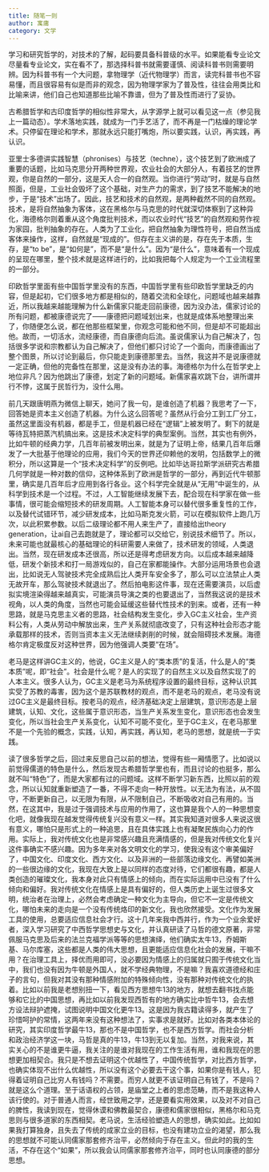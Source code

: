 ```yaml
---
title: 随笔一则
author: 寓庸
category: 文学
---
```

           

学习和研究哲学的，对技术的了解，起码要具备科普级的水平。如果能看专业论文尽量看专业论文，实在看不了，那选择科普书就需要谨慎、阅读科普书则需要明辨。因为科普书有一个大问题，拿物理学（近代物理学）而言，读完科普书也不容易懂，而且很容易有似是而非的观念，因为物理学家为了普及性，往往会用类比和比喻来讲，他们自己也知道那些比喻不靠谱，但为了普及性而进行了妥协。

 古希腊哲学和古印度哲学的相似性非常大，从字源学上就可以看见这一点（参见我上一篇动态）。学术落地实践，就成为一门手艺活了，而不再是一门枯燥的理论学术。只停留在理论和学术，那就永远只能打嘴炮，所以要实践，认识，再实践，再认识。

 亚里士多德讲实践智慧（phronises）与技艺（techne），这个技艺到了欧洲成了重要的话题，比如马克思分开两种世界观，农业社会的大部分人，有着技艺的世界观，你是自然的一部分，这是天人合一的自然观。当你进行“劳动”时，就是与自然照面，但是，工业社会毁坏了这个基础，对生产力的需求，到了技艺不能解决的地步，于是“技术”出场了。因此，技艺和技术的自然观，是两种截然不同的自然观。技术，是将自然抽象为客体，这在黑格尔与马克思的时代就深切体察到了这种异化，海德格尔则着重从这个角度批判技术，而以农业时代“技艺”的自然观和劳作视为家园，批判抽象的存在。人类为了工业化，把自然抽象为理性符号，把自然当成客体来操作，这样，自然就是“现成的”。但存在主义讲的是，存在先于本质，生存，是“to be”，是“如何是”，而不是“是什么”。因为“是什么”，意味着有一个现成的呈现在哪里，整个技术就是这样进行的，比如我把每个人规定为一个工业流程里的一部分。

 印欧哲学里面有些中国哲学里没有的东西，中国哲学里有些印欧哲学里缺乏的内容，但是起初，它们很多地方都是相似的，随着交流和全球化，问题域也越来越靠近，所以我越来越能理解为什么新儒家只能走回前康德，因为没办法，儒家讨论的所有问题，都被康德说完了——康德把问题域划出来，也就是成体系地整理出来了，你随便怎么说，都在他那些框架里，你观念可能和他不同，但是却不可能超出他。故而，一切活水，流经康德，而自康德向后流。虽说儒家认为自己解决了，包括很多学说和宗教都认为自己解决了，但他们都只讨论了一个面向，而康德画出了整个图景，所以讨论到最后，你只能走到康德那里去。当然，我这并不是说康德就一定正确，但他的完备性在那里，这是没有办法的事。海德格尔为什么在哲学史上地位非凡？因为他跳出了康德，划定了新的问题域。新儒家喜欢跳下台，讲所谓并行不悖，这属于民哲行为，没什么用。

 前几天跟唐明燕为微信上聊天，她问了我一句，是谁创造了机器？我思考了一下，回答她是资本主义创造了机器。为什么这么回答呢？虽然从行会分工到工厂分工，虽然这里面没有机器，都是手工，但是机器已经在“逻辑”上被发明了。剩下的就是等待瓦特把蒸汽机搞出来。这是技术决定科学的典型案例。当然，其实也有例外，比如牛顿的经典力学，几百年前被发明出来，就是为了证明上帝，结果几百年后爆发了一大批基于他理论的应用，我们今天的世界还仰赖他的发明，包括数学上的微积分，所以这算是一个“技术决定科学”的反例吧。比如毕达哥拉斯学派研究古希腊几何学就是一种对数的信仰，这种体系到了欧洲是哲学的一部分，再到近代牛顿那里，确实是几百年后才应用到各行各业。这个科学完全就是从“无用”中诞生的，从科学到技术是一个过程。不过，人工智能继续发展下去，配合现在科学家在做一些事情，很可能会缩短技术的研发周期。人工智能本身可以替代很多重复性的工作，以及替代试错环节，减少研发成本，比如马斯克发火箭，可以在模拟软件上跑几万次，以此积累参数。以后二级理论都不用人来生产了，直接给出theory generation，让ai自己去跑就是了，理论都可以交给它，别说技术细节了。所以，未来可能也就最核心的基础理论的科研需要人来做了，技术研发的领域，人类退出。当然，现在研发成本还很高，所以还是得考虑研发方向。以后成本越来越降低，研发个新技术和打一局游戏似的，自己在家都能操作。大部分运用场景也会退出，比如说无人驾驶技术完全成熟后比人类开车安全多了，那么可以立法禁止人类无故开车，那么驾驶技术就退出了。然后拍电影这件事，现在还需要演员，以后虚拟实境渲染得越来越真实，可能演员导演之类的也要退出了，当然我这说的是技术视角，以人类的角度，当然也可能会延缓这些替代性技术的到来。或者，还有一种思路，就是马克思主义者的思路，社会结构发生变化，步入GC主义社会，生产资料公有，人类从劳动中解放出来，生产关系就彻底改变了，只有这种社会形态才能承载那样的技术，否则当资本主义无法继续剥削的时候，就会阻碍技术发展。海德格尔肯定极度反对这种世界，因为他强调人类要“在场”。

 老马是这样讲GC主义的，他说，GC主义是人的“类本质”的复活，什么是人的“类本质”呢，即“社会”。社会是什么呢？是人的实现了的自然主义以及自然实现了的人本主义。很多人认为，GC主义是老马为系统程序设置的最终目标，这种认识其实受了苏教的毒害，因为这个是苏联教材的观点，而不是老马的观点，老马没有说过GC主义是最终目标。按老马的观点，经济基础决定上层建筑，意识形态是上层建筑，认知、文化，这些属于意识形态，当生产关系发生变化，意识形态也会发生变化，所以当社会生产关系变化，认知不可能不变化，至于GC主义，在老马那里不是一个先验的概念，实践，认知，再实践，再认知，老马的思想，就是统一于实践。

 读了很多哲学之后，回过来反思自己以前的想法，觉得有些一厢情愿了。比如说以前觉得儒道的特色是什么，然后发现古希腊哲学里也有，而且讨论的也挺多，那么就不叫“特色”了，而是大家都有过的问题域。这样不断学习新东西，比照以前的观念，所以认知就重新塑造了一番，不得不走向一种开放性。以无法为有法，从不固守，不断更新自己，以无限为有限，从不限制自己，不断吸收对自己有用的。当然，在这其中，我是过于强调技术与应用的作用了，这也算是我个人的一种思想变化吧，就像我现在越发觉得传统复兴没有意义一样。其实我知道对很多人来说这很有意义，哪怕只是形式上的一种追思，且在具体实践上也有凝聚民族向心力的作用。实际上，我对传统文化也是非常感兴趣且充满情感的，但是我对传统文化复兴这件事确实不感兴趣。因为多年来对各文明文化的学习，使我没有这个审美偏好了，中国文化、印度文化、西方文化、以及非洲的一些部落边缘文化、再譬如美洲的一些很边缘的文化，我现在大致上是以同样的态度对待，它们都很有趣，都是人类创造的璀璨文化，我本身对此只有情感上的倾向，而在实际运用中已没有了什么倾向和偏好。我对传统文化在情感上是具有偏好的，但人类历史上诞生过很多文明，统治者在治理上，必然会考虑确定一种文化为主导向，但它不一定是传统文化，哪怕未来的走向是一个没有传统烙印的新文化，我也欣然接受。文化作为发展工具的使用，总要适应信息社会才行。这十几年来我中西并行，作为一个业余爱好者，深入学习研究了中西哲学思想史与文化，并认真研读了马哲的德文原著，非常佩服马克思及后来的法兰克福学派等等的思想演绎，他们确实太牛13，乔姆斯基、马尔库塞，这些都是人类的伟大思想，且更能适应信息化社会的发展，干嘛不用？在治理工具上，择优而用即可，没必要因为情感上的归属就只囿于传统文化当中，我们也没有因为牛顿是外国人，就不学经典物理，不是嘛？我喜欢道德经和庄子的言句，但我对其没有那种情感附加的特殊倾向性，没有那种对传统文化的执着。比如以前我是老想别扭一下，看见西方思想牛13的地方，就想去翻书找点能够和它比的中国思想，再比如以前我发现西哲有的地方确实比中哲牛13，会去想方设法辩护遮掩，试图说明中国文化更牛13。这是因为我古籍读得多，就产生了珍惜呵护的常情，这两年来没有这种想法了，实事求是就好。比如对各类本体论的研究，其实印度哲学最牛13，那也不是中国哲学，也不是西方哲学。而社会分析和政治经济学这一块，马哲是真的牛13，牛13到无以复加。当然，对我来说，其实关心的不是谁更牛逼，我关注的是谁对我现在的工作生活有用，谁和我现在的思想更加相契合。我只是不想去证明这个优越性了，中国传统哲学，对比西方哲学，也确实体现不出什么优越性，所以没有这个必要去干这个事，如果你是有钱人，犯得着证明自己比穷人有钱吗？不需要。而穷人就更不该证明自己有钱了，不是吗？就是这么个道理。至于话语权的占领，是庙堂之上者的思虑范畴，而不是我这种人该行使的。对于普通人而言，经世致用之学，还是要看实用效果，以及对不对自己的脾性，我读到现在，觉得休谟和佛教最契合，康德和儒家很相似，黑格尔和马克思则与很多道家的东西相契。老马说，生活经验塑造人的思想，确实如此。比如如果我打算独身，且失去了传统的成家立业的目标，也没有建功立业的渴望，那么我的思想就不可能认同儒家那套修齐治平，必然倾向于存在主义。但此时的我的生活，不存在这个“如果”，所以我会认同儒家那套修齐治平，同时也认同康德的部分思想。